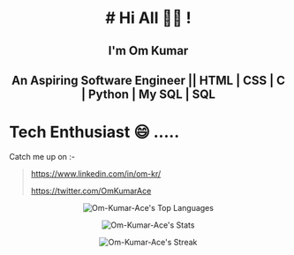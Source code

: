 <h1 align="center"># Hi All 👋🏻 !</h1>
<h2 align="center">I'm Om Kumar </h2>
<h2 align="center">An Aspiring Software Engineer || HTML | CSS | C | Python | My SQL | SQL</h3>

# Tech Enthusiast 😄 ..... 
Catch me up on :-
><https://www.linkedin.com/in/om-kr/>
>
><https://twitter.com/OmKumarAce>
>
<div align="center">
  
![Om-Kumar-Ace's Top Languages](https://github-readme-stats.vercel.app/api/top-langs/?username=Om-Kumar-Ace&theme=dark&show_icons=true&hide_border=false&layout=compact)

![Om-Kumar-Ace's Stats](https://github-readme-stats.vercel.app/api?username=Om-Kumar-Ace&theme=dark&show_icons=true&hide_border=false&count_private=false)
  
![Om-Kumar-Ace's Streak](https://github-readme-streak-stats.herokuapp.com/?user=Om-Kumar-Ace&theme=dark&hide_border=false)
</div>






<!---
Om-Kumar-Ace/Om-Kumar-Ace is a ✨ special ✨ repository because its `README.md` (this file) appears on your GitHub profile.
You can click the Preview link to take a look at your changes.
--->
